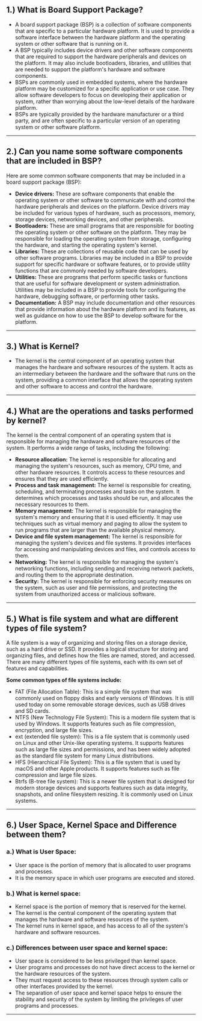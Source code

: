 ## 1.) What is Board Support Package?
* A board support package (BSP) is a collection of software components that are specific to a particular hardware platform. It is used to provide a software interface between the hardware platform and the operating system or other software that is running on it.
* A BSP typically includes device drivers and other software components that are required to support the hardware peripherals and devices on the platform. It may also include bootloaders, libraries, and utilities that are needed to support the platform's hardware and software components.
* BSPs are commonly used in embedded systems, where the hardware platform may be customized for a specific application or use case. They allow software developers to focus on developing their application or system, rather than worrying about the low-level details of the hardware platform.
* BSPs are typically provided by the hardware manufacturer or a third party, and are often specific to a particular version of an operating system or other software platform.
---
## 2.) Can you name some software components that are included in BSP?
Here are some common software components that may be included in a board support package (BSP):
* __Device drivers:__ These are software components that enable the operating system or other software to communicate with and control the hardware peripherals and devices on the platform. Device drivers may be included for various types of hardware, such as processors, memory, storage devices, networking devices, and other peripherals.
* __Bootloaders:__ These are small programs that are responsible for booting the operating system or other software on the platform. They may be responsible for loading the operating system from storage, configuring the hardware, and starting the operating system's kernel.
* __Libraries:__ These are collections of reusable code that can be used by other software programs. Libraries may be included in a BSP to provide support for specific hardware or software features, or to provide utility functions that are commonly needed by software developers.
* __Utilities:__ These are programs that perform specific tasks or functions that are useful for software development or system administration. Utilities may be included in a BSP to provide tools for configuring the hardware, debugging software, or performing other tasks.
* __Documentation:__ A BSP may include documentation and other resources that provide information about the hardware platform and its features, as well as guidance on how to use the BSP to develop software for the platform.
---
## 3.) What is Kernel?
* The kernel is the central component of an operating system that manages the hardware and software resources of the system. It acts as an intermediary between the hardware and the software that runs on the system, providing a common interface that allows the operating system and other software to access and control the hardware.
---
## 4.) What are the operations and tasks performed by kernel?
The kernel is the central component of an operating system that is responsible for managing the hardware and software resources of the system. It performs a wide range of tasks, including the following:
* __Resource allocation:__ The kernel is responsible for allocating and managing the system's resources, such as memory, CPU time, and other hardware resources. It controls access to these resources and ensures that they are used efficiently.
* __Process and task management:__ The kernel is responsible for creating, scheduling, and terminating processes and tasks on the system. It determines which processes and tasks should be run, and allocates the necessary resources to them.
* __Memory management:__ The kernel is responsible for managing the system's memory and ensuring that it is used efficiently. It may use techniques such as virtual memory and paging to allow the system to run programs that are larger than the available physical memory.
* __Device and file system management:__ The kernel is responsible for managing the system's devices and file systems. It provides interfaces for accessing and manipulating devices and files, and controls access to them.
* __Networking:__ The kernel is responsible for managing the system's networking functions, including sending and receiving network packets, and routing them to the appropriate destination.
* __Security:__ The kernel is responsible for enforcing security measures on the system, such as user and file permissions, and protecting the system from unauthorized access or malicious software.
---
## 5.) What is file system and what are different types of file system?
A file system is a way of organizing and storing files on a storage device, such as a hard drive or SSD. It provides a logical structure for storing and organizing files, and defines how the files are named, stored, and accessed.
There are many different types of file systems, each with its own set of features and capabilities. 

__Some common types of file systems include:__
* FAT (File Allocation Table): This is a simple file system that was commonly used on floppy disks and early versions of Windows. It is still used today on some removable storage devices, such as USB drives and SD cards.
* NTFS (New Technology File System): This is a modern file system that is used by Windows. It supports features such as file compression, encryption, and large file sizes.
* ext (extended file system): This is a file system that is commonly used on Linux and other Unix-like operating systems. It supports features such as large file sizes and permissions, and has been widely adopted as the standard file system for many Linux distributions.
* HFS (Hierarchical File System): This is a file system that is used by macOS and other Apple products. It supports features such as file compression and large file sizes.
* Btrfs (B-tree file system): This is a newer file system that is designed for modern storage devices and supports features such as data integrity, snapshots, and online filesystem resizing. It is commonly used on Linux systems.
---
## 6.) User Space, Kernel Space and Difference between them?
### a.) What is User Space:
* User space is the portion of memory that is allocated to user programs and processes.
* It is the memory space in which user programs are executed and stored.

### b.) What is kernel space:
* Kernel space is the portion of memory that is reserved for the kernel.
* The kernel is the central component of the operating system that manages the hardware and software resources of the system.
* The kernel runs in kernel space, and has access to all of the system's hardware and software resources.

### c.) Differences between user space and kernel space:
* User space is considered to be less privileged than kernel space.
* User programs and processes do not have direct access to the kernel or the hardware resources of the system.
* They must request access to these resources through system calls or other interfaces provided by the kernel.
* The separation of user space and kernel space helps to ensure the stability and security of the system by limiting the privileges of user programs and processes.
---
